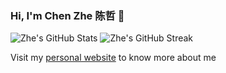 ### Hi, I'm Chen Zhe 陈哲 👋

![Zhe's GitHub Stats](https://github-readme-stats.vercel.app/api?username=chen-zhe&show_icons=true) 
![Zhe's GitHub Streak](https://github-readme-streak-stats.herokuapp.com/?user=chen-zhe)

Visit my [personal website](https://chen-zhe.github.io) to know more about me

<!--
**Chen-Zhe/chen-zhe** is a ✨ _special_ ✨ repository because its `README.md` (this file) appears on your GitHub profile.

Here are some ideas to get you started:

- 🔭 I’m currently working on ...
- 🌱 I’m currently learning ...
- 👯 I’m looking to collaborate on ...
- 🤔 I’m looking for help with ...
- 💬 Ask me about ...
- 📫 How to reach me: ...
- 😄 Pronouns: ...
- ⚡ Fun fact: ...
-->
